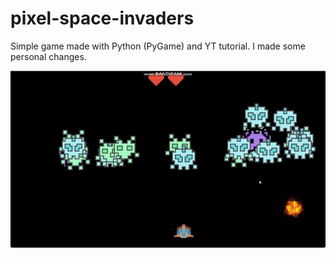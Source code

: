 # pixel-space-invaders
Simple game made with Python (PyGame) and YT tutorial. I made some personal changes. 

![](https://github.com/rafalBaron/pixel-space-invaders/blob/main/space.gif)
